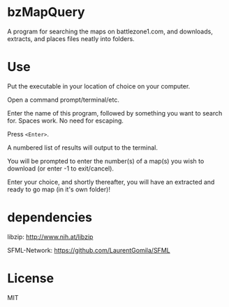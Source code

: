 # bzMapQuery
A program for searching the maps on battlezone1.com, and downloads, extracts, and places files neatly into folders.

# Use
Put the executable in your location of choice on your computer.

Open a command prompt/terminal/etc.

Enter the name of this program, followed by something you want to search for. Spaces work. No need for escaping.

Press `<Enter>`.

A numbered list of results will output to the terminal.

You will be prompted to enter the number(s) of a map(s) you wish to download (or enter -1 to exit/cancel).

Enter your choice, and shortly thereafter, you will have an extracted and ready to go map (in it's own folder)!

# dependencies
libzip: http://www.nih.at/libzip

SFML-Network: https://github.com/LaurentGomila/SFML

# License
MIT
